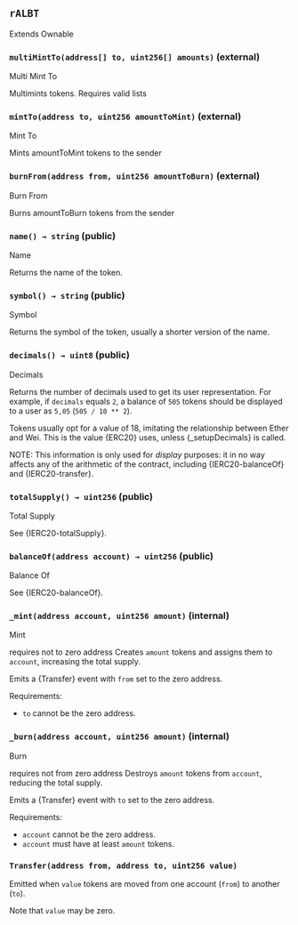 ## `rALBT`



Extends Ownable


### `multiMintTo(address[] to, uint256[] amounts)` (external)

Multi Mint To


Multimints tokens.
Requires valid lists


### `mintTo(address to, uint256 amountToMint)` (external)

Mint To


Mints amountToMint tokens to the sender


### `burnFrom(address from, uint256 amountToBurn)` (external)

Burn From


Burns amountToBurn tokens from the sender


### `name() → string` (public)

Name


Returns the name of the token.

### `symbol() → string` (public)

Symbol


Returns the symbol of the token, usually a shorter version of the
name.

### `decimals() → uint8` (public)

Decimals


Returns the number of decimals used to get its user representation.
For example, if `decimals` equals `2`, a balance of `505` tokens should
be displayed to a user as `5,05` (`505 / 10 ** 2`).

Tokens usually opt for a value of 18, imitating the relationship between
Ether and Wei. This is the value {ERC20} uses, unless {_setupDecimals} is
called.

NOTE: This information is only used for _display_ purposes: it in
no way affects any of the arithmetic of the contract, including
{IERC20-balanceOf} and {IERC20-transfer}.

### `totalSupply() → uint256` (public)

Total Supply


See {IERC20-totalSupply}.

### `balanceOf(address account) → uint256` (public)

Balance Of


See {IERC20-balanceOf}.

### `_mint(address account, uint256 amount)` (internal)

Mint


requires not to zero address
Creates `amount` tokens and assigns them to `account`, increasing
the total supply.

Emits a {Transfer} event with `from` set to the zero address.

Requirements:

- `to` cannot be the zero address.

### `_burn(address account, uint256 amount)` (internal)

Burn


requires not from zero address
Destroys `amount` tokens from `account`, reducing the
total supply.

Emits a {Transfer} event with `to` set to the zero address.

Requirements:

- `account` cannot be the zero address.
- `account` must have at least `amount` tokens.


### `Transfer(address from, address to, uint256 value)`



Emitted when `value` tokens are moved from one account (`from`) to
another (`to`).

Note that `value` may be zero.

